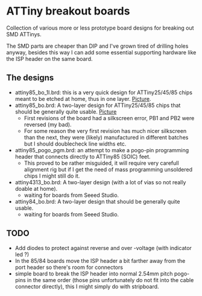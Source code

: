 # ATTiny breakout boards

Collection of various more or less prototype board designs for breaking
out SMD ATTinys.

The SMD parts are cheaper than DIP and I've grown tired of drilling holes
anyway, besides this way I can add some essential supporting hardware like
the ISP header on the same board.

## The designs

  - attiny85_bo_1l.brd: this is a very quick design for ATTiny25/45/85 chips meant to be etched at home, thus in one layer. [Picture](https://picasaweb.google.com/117987945710555324615/Photoblog#5775454542780799554).
  - attiny85_bo.brd: A two-layer design for ATTiny25/45/85 chips that should be generally quite usable. [Picture](https://picasaweb.google.com/117987945710555324615/Photoblog#5777290552370322018)
    - First revisions of the board had a silkscreen error, PB1 and PB2 were reversed (my bad).
    - For some reason the very first revision has much nicer silkscreen than the next, they were (likely) manufactured in different batches but I should doublecheck line widths etc.
  - attiny85_pogo_pgm.brd: an attempt to make a pogo-pin programming header that connects directly to ATTiny85 (SOIC) feet.
    - This proved to be rather misguided, it will require very carefull alignment rig but if I get the need of mass programming unsoldered chips I might still do it.
  - attiny4313_bo.brd: A two-layer design (with a lot of vias so not really doable at home).
    - waiting for boards from Seeed Studio.
  - attiny84_bo.brd: A two-layer design that should be generally quite usable.
    - waiting for boards from Seeed Studio.

## TODO

  - Add diodes to protect against reverse and over -voltage (with indicator led ?)
  - In the 85/84 boards move the ISP header a bit farther away from the port header so there's room for connectors
  - simple board to break the ISP header into normal 2.54mm pitch pogo-pins in the same order (those pins unfortunately do not fit
    into the cable connector directly), this I might simply do with stripboard.
